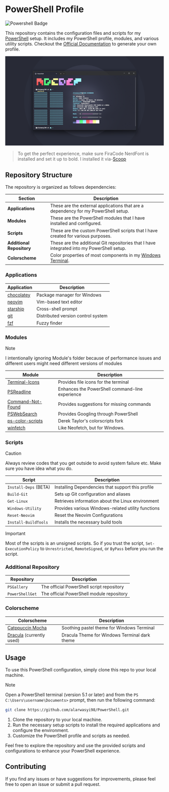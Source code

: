 # PowerShell Profile

![Powershell Badge](https://img.shields.io/badge/PowerShell-blue?style=for-the-badge&logo=opentofu&logoColor=white)

This repository contains the configuration files and scripts for my
[PowerShell](https://github.com/PowerShell/) setup. It includes my PowerShell
profile, modules, and various utility scripts. Checkout the
[Official Documentation](https://learn.microsoft.com/en-us/powershell/module/microsoft.powershell.core/about/about_profiles?view=powershell-7.4)
to generate your own profile.

![banner](./Assets/TermDesktop.png)

> To get the perfect experience, make sure FiraCode NerdFont is installed and
> set it up to bold. I installed it via-[Scoop](htps://scoop.sh)

## Repository Structure

The repository is organized as follows dependencies:

| Section                   | Description                                                                                          |
| ------------------------- | ---------------------------------------------------------------------------------------------------- |
| **Applications**          | These are the external applications that are a dependency for my PowerShell setup.                   |
| **Modules**               | These are the PowerShell modules that I have installed and configured.                               |
| **Scripts**               | These are the custom PowerShell scripts that I have created for various purposes.                    |
| **Additional Repository** | These are the additional Git repositories that I have integrated into my PowerShell setup.           |
| **Colorscheme**           | Color properties of most components in my [Windows Terminal](https://github.com/microsoft/terminal). |

### Applications

| Application                            | Description                        |
| -------------------------------------- | ---------------------------------- |
| [chocolatey](https://chocolatey.org/)  | Package manager for Windows        |
| [neovim](https://neovim.io/)           | Vim-based text editor              |
| [starship](https://starship.rs)        | Cross-shell prompt                 |
| [git](https://git-scm.com)             | Distributed version control system |
| [fzf](https://github.com/junegunn/fzf) | Fuzzy finder                       |

### Modules

> [!NOTE]
> I intentionally ignoring Module's folder because of performance issues
> and different users might need different versions of modules

| Module                                                                | Description                                     |
| --------------------------------------------------------------------- | ----------------------------------------------- |
| [Terminal-Icons](https://github.com/devblackops/Terminal-Icons)       | Provides file icons for the terminal            |
| [PSReadline](https://github.com/PowerShell/PSReadLine)                | Enhances the PowerShell command-line experience |
| [Command-Not-Found](https://github.com/PowerShell/command-not-found)  | Provides suggestions for missing commands       |
| [PSWebSearch](https://github.com/JMOrbegoso/PSWebSearch)              | Provides Googling through PowerShell            |
| [ps-color-scripts](https://github.com/scottmckendry/ps-color-scripts) | Derek Taylor's colorscripts fork                |
| [winfetch](https://github.com/lptstr/winfetch)                        | Like Neofetch, but for Windows.                 |

### Scripts

> [!CAUTION]
> Always review codes that you get outside to avoid system failure etc.
> Make sure you have idea what you do.

| Script                | Description                                        |
| --------------------- | -------------------------------------------------- |
| `Install-Deps` (BETA) | Installing Dependencies that support this profile  |
| `Build-Git`           | Sets up Git configuration and aliases              |
| `Get-Linux`           | Retrieves information about the Linux environment  |
| `Windows-Utility`     | Provides various Windows-related utility functions |
| `Reset-Neovim`        | Reset the Neovim Configurations                    |
| `Install-BuildTools`  | Installs the necessary build tools                 |

> [!IMPORTANT]
> Most of the scripts is an unsigned scripts.
> So if you trust the script, `Set-ExecutionPolicy` to `Unrestricted`,
> `RemoteSigned`, or `ByPass` before you run the script.

### Additional Repository

| Repository      | Description                               |
| --------------- | ----------------------------------------- |
| `PSGallery`     | The official PowerShell script repository |
| `PowerShellGet` | The official PowerShell module repository |

### Colorscheme

| Colorscheme                                                             | Description                                   |
| ----------------------------------------------------------------------- | --------------------------------------------- |
| [Catppuccin Mocha](https://github.com/catppuccin/windows-terminal)      | Soothing pastel theme for Windows Terminal    |
| [Dracula](https://github.com/dracula/windows-terminal) (currently used) | Dracula Theme for Windows Terminal dark theme |

## Usage

To use this PowerShell configuration, simply clone this repo to your local machine.

> [!NOTE]
> Open a PowerShell terminal (version 5.1 or later) and from the `PS C:\Users\username\Documents>` prompt, then run the following command:

```sh
git clone https://github.com/alarwasyi98/PowerShell.git
```

1. Clone the repository to your local machine.
2. Run the necessary setup scripts to install the required applications and configure the environment.
3. Customize the PowerShell profile and scripts as needed.

Feel free to explore the repository and use the provided scripts and configurations to enhance your PowerShell experience.

## Contributing

If you find any issues or have suggestions for improvements, please feel free to open an issue or submit a pull request.

